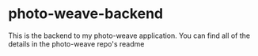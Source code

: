 # photo-weave-backend
This is the backend to my photo-weave application. You can find all of the details in the photo-weave repo's readme
